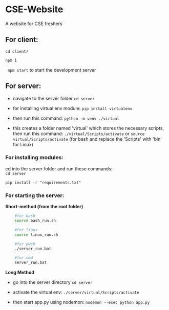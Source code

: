 # CSE-Website
A website for CSE freshers

## For client:

``` cd client/ ```

``` npm i ```

``` npm start``` to start the development server


## For server:

- navigate to the server folder
```cd server```

- for installing virtual env module:
```pip install virtualenv ```

- then run this command:
```python -m venv ./virtual```

- this creates a folder named 'virtual' which stores the necessary scripts, then run this command:
```./virtual/Scripts/activate``` or ```source virtual/Scripts/activate``` (for bash and replace the 'Scripts' with 'bin' for Linux)


### For installing modules:

cd into the server folder and run these commands:<br>
```cd server```

```pip install -r "requirements.txt"```

### For starting the server:

**Short-method (from the root folder)**
```bash
    #for bash
    source bash_run.sh

    #for linux
    source linux_run.sh

    #for pwsh
    ./server_run.bat

    #for cmd
    server_run.bat
```

**Long Method**

- go into the server directory
```cd server```

- activate the virtual env:
```./server/virtual/Scripts/activate```

- then start app.py using nodemon:
```nodemon --exec python app.py```
